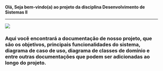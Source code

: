 ******Olá, Seja bem-vindo(a) ao projeto da disciplina Desenvolvimento de Sistemas II******

***

![](http://3.bp.blogspot.com/-KAloDr_pweo/U8WqdclWV6I/AAAAAAAAAhE/VOxm5JIkPvw/s1600/ecommerce_banner.png)



### Aqui você encontrará a documentação de nosso projeto, que são os objetivos, principais funcionalidades do sistema, diagrama de caso de uso, diagrama de classes de domínio e entre outras documentações que podem ser adicionadas ao longo do projeto. 



